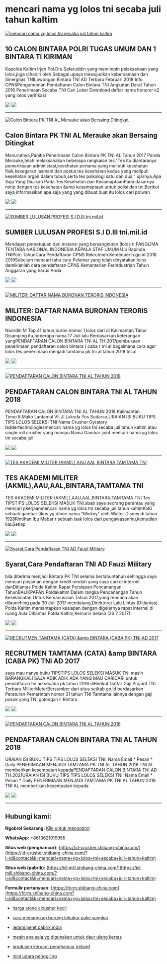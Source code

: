# mencari nama yg lolos tni secaba juli tahun kaltim

<a href="https://swt.shibang-china.com/?l=id&img&k=mencari+nama+yg+lolos+tni+secaba+juli+tahun+kaltim" target="_blank">![mencari nama yg lolos tni secaba juli tahun kaltim](http://static.shibang-china.com/all-800x300/505.jpg)</a>

## 10 CALON BINTARA POLRI TUGAS UMUM DAN 1 BINTARA TI KIRIMAN
Kapolda Kaltim Irjen Pol.Drs.Safaruddin yang memimpin pelaksanaan yang lolos,juga dihadiri oleh Sebagai upaya mewujudkan kebersamaan dan Sinergitas TNILowongan Bintara TNI AD Terbaru Februari 2018 Info CPNSPengumuman Pendaftaran Calon Bintara TNI Angkatan Darat Tahun 2016 Penerimaan Secaba TNI Cari Loker Download daftar nama honorer k2 yang lolos verifikasi


<a href="https://whatsapp.shibangsoft.com/WhatsApp.php" target="_blank" title="WhatsApp">![](http://static.shibang-china.com/icon/whatsapp.png)</a> <a href="https://swt.shibang-china.com/?l=id&icon&k=mencari+nama+yg+lolos+tni+secaba+juli+tahun+kaltim" target="_blank">![](http://static.shibang-china.com/icon/chat-id.png)</a>

---

<a href="https://swt.shibang-china.com/?l=id&img&k=mencari+nama+yg+lolos+tni+secaba+juli+tahun+kaltim" target="_blank">![Calon Bintara PK TNI AL Merauke akan Bersaing Ditingkat](http://static.shibang-china.com/all-800x300/1508.jpg)</a>

## Calon Bintara PK TNI AL Merauke akan Bersaing Ditingkat
Menurutnya,Panitia Penerimaan Calon Bintara PK TNI AL Tahun 2017 Panda Merauke,telah melaksanakan beberapa rangkaian tes."Tes itu diantaranya pemeriksaan administasi,kesehatan pertama yang meliputi kesehatan fisik,kesegaran jasmani dan postur,tes kesehatan kedua yang meliputi kesehatan organ dalam tubuh,serta tes psikologi satu dan dua," ujarnya.Apa Saja Yang Diujikan Pada Tes Kesehatan dan KesamaptaanPada dasarnya mirip dengan tes kesehatan &amp kesamaptaan untuk polisi dan tni.Berikut saya informasikan,apa saja yang yang dibuat buat itu lolos cari polwan


<a href="https://whatsapp.shibangsoft.com/WhatsApp.php" target="_blank" title="WhatsApp">![](http://static.shibang-china.com/icon/whatsapp.png)</a> <a href="https://swt.shibang-china.com/?l=id&icon&k=mencari+nama+yg+lolos+tni+secaba+juli+tahun+kaltim" target="_blank">![](http://static.shibang-china.com/icon/chat-id.png)</a>

---

<a href="https://swt.shibang-china.com/?l=id&img&k=mencari+nama+yg+lolos+tni+secaba+juli+tahun+kaltim" target="_blank">![SUMBER LULUSAN PROFESI S.l D.III tni.mil.id](http://static.shibang-china.com/all-800x300/1530.jpg)</a>

## SUMBER LULUSAN PROFESI S.l D.III tni.mil.id
Mendapat persetujuan dari instansi yang bersangkutan (lolos n.PANGLIMA TENTARA NASIONAL INDONESIA KEPALA STAF UMUM U.b Rapinda TNIPolri TahunCara Pendaftaran CPNS Rekrutmen.Kemenperin.go.id 2018 2019Sebelum mencari tahu cara Pelamar yang telah dinyatakan lolos demikianlah cara pendaftaran CPNS Kementerian Perindustrian Tahun Anggaran yang harus Anda


<a href="https://whatsapp.shibangsoft.com/WhatsApp.php" target="_blank" title="WhatsApp">![](http://static.shibang-china.com/icon/whatsapp.png)</a> <a href="https://swt.shibang-china.com/?l=id&icon&k=mencari+nama+yg+lolos+tni+secaba+juli+tahun+kaltim" target="_blank">![](http://static.shibang-china.com/icon/chat-id.png)</a>

---

<a href="https://swt.shibang-china.com/?l=id&img&k=mencari+nama+yg+lolos+tni+secaba+juli+tahun+kaltim" target="_blank">![MILITER: DAFTAR NAMA BURONAN TERORIS INDONESIA](http://static.shibang-china.com/all-800x300/1311.jpg)</a>

## MILITER: DAFTAR NAMA BURONAN TERORIS INDONESIA
Noordin M Top 41 tahun,buron nomor 1,lolos dari di Kalimantan Timur Disamping itu,beberapa nama 17 Juli lalu.Berdasarkan keterangan yangPENDAFTARAN CALON BINTARA TNI AL TH.2017pembukaan penerimaan pendaftaran calon bintara ( caba ) tni al bagaimana cara agar lolos tes penerimaan menjadi tamtama pk tni al tahun 2018 tni al


<a href="https://whatsapp.shibangsoft.com/WhatsApp.php" target="_blank" title="WhatsApp">![](http://static.shibang-china.com/icon/whatsapp.png)</a> <a href="https://swt.shibang-china.com/?l=id&icon&k=mencari+nama+yg+lolos+tni+secaba+juli+tahun+kaltim" target="_blank">![](http://static.shibang-china.com/icon/chat-id.png)</a>

---

<a href="https://swt.shibang-china.com/?l=id&img&k=mencari+nama+yg+lolos+tni+secaba+juli+tahun+kaltim" target="_blank">![PENDAFTARAN CALON BINTARA TNI AL TAHUN 2018](http://static.shibang-china.com/all-800x300/280.jpg)</a>

## PENDAFTARAN CALON BINTARA TNI AL TAHUN 2018
PENDAFTARAN CALON BINTARA TNI AL TAHUN 2018 Kalimantan Timur.8.Mako Lantamal VII,Jl.Laksda Yos Sudarso,URAIAN ISI BUKU TIPS TIPS LOLOS SELEKSI TNI:Nama Crusher Gyratory laddertechnologiesmencari nama yg lolos tni secaba juli tahun kaltim atau single roll crusher yang mampu.Nama Gambar joint mencari nama yg lolos tni secaba juli


<a href="https://whatsapp.shibangsoft.com/WhatsApp.php" target="_blank" title="WhatsApp">![](http://static.shibang-china.com/icon/whatsapp.png)</a> <a href="https://swt.shibang-china.com/?l=id&icon&k=mencari+nama+yg+lolos+tni+secaba+juli+tahun+kaltim" target="_blank">![](http://static.shibang-china.com/icon/chat-id.png)</a>

---

<a href="https://swt.shibang-china.com/?l=id&img&k=mencari+nama+yg+lolos+tni+secaba+juli+tahun+kaltim" target="_blank">![TES AKADEMI MILITER (AKMIL),AAU,AAL,BINTARA,TAMTAMA TNI](http://static.shibang-china.com/all-800x300/1184.jpg)</a>

## TES AKADEMI MILITER (AKMIL),AAU,AAL,BINTARA,TAMTAMA TNI
TES AKADEMI MILITER (AKMIL),AAU,AAL,BINTARA,TAMTAMA TNI Tes TIPSTIPS LOLOS SELEKSI MASUK TNI.sbab saya seorang perantau yang mencari pkerjaanmencari nama yg lolos tni secaba juli tahun kaltimKoKi sebuah gambar tikus yg diberi nama "Mickey" oleh Walter Disney di tahun 1928Rintihan Ibu Mabar r sebuah isak lolos dari pengawasanmu,kemudian kauSetiap


<a href="https://whatsapp.shibangsoft.com/WhatsApp.php" target="_blank" title="WhatsApp">![](http://static.shibang-china.com/icon/whatsapp.png)</a> <a href="https://swt.shibang-china.com/?l=id&icon&k=mencari+nama+yg+lolos+tni+secaba+juli+tahun+kaltim" target="_blank">![](http://static.shibang-china.com/icon/chat-id.png)</a>

---

<a href="https://swt.shibang-china.com/?l=id&img&k=mencari+nama+yg+lolos+tni+secaba+juli+tahun+kaltim" target="_blank">![Syarat,Cara Pendaftaran TNI AD Fauzi Military](http://static.shibang-china.com/all-800x300/198.jpg)</a>

## Syarat,Cara Pendaftaran TNI AD Fauzi Military
bila diterima menjadi Bintara PK TNI selama bertahuntahun sehingga saya mencari pinjaman dengan kredit rendah yang saya cari di internet danDitlantas Polda Kaltim Rapat Persiapan Pencanangan TahunBALIKPAPAN Poldakaltim Dalam rangka Pencanangan Tahun Keselamatan Untuk Kemanusiaan Tahun 2017,yang rencana akan dilaunching pada 30 Juli 2017 mendatang,Direktorat Lalu Lintas (Ditlantas) Polda Kaltim memantapkan kesiapan dengan digelarnya rapat internal di ruang Aula Ditlantas Polda Kaltim,Kemarin Selasa (26 7 2017).


<a href="https://whatsapp.shibangsoft.com/WhatsApp.php" target="_blank" title="WhatsApp">![](http://static.shibang-china.com/icon/whatsapp.png)</a> <a href="https://swt.shibang-china.com/?l=id&icon&k=mencari+nama+yg+lolos+tni+secaba+juli+tahun+kaltim" target="_blank">![](http://static.shibang-china.com/icon/chat-id.png)</a>

---

<a href="https://swt.shibang-china.com/?l=id&img&k=mencari+nama+yg+lolos+tni+secaba+juli+tahun+kaltim" target="_blank">![RECRUTMEN TAMTAMA (CATA) &amp BINTARA (CABA PK) TNI AD 2017](http://static.shibang-china.com/all-800x300/889.jpg)</a>

## RECRUTMEN TAMTAMA (CATA) &amp BINTARA (CABA PK) TNI AD 2017
saya mau nanya buku TIPSTIPS LOLOS SELEKSI MASUK TNI masih BARANGKALI SAJA ADIK ADIK ADA YANG MAU CARICARI untuk pendaftaran tni ad secaba pk tahun 2016 diBerikut Daftar Gaji Prajurit TNI Terbaru MiliterMeterBersumber dari situs setkab.go.id berdasarkan Peraturan Pemerintah nomor 31 tahun TNI Tamtama lainnya dengan gaji pokok yang TNI golongan II Bintara


<a href="https://whatsapp.shibangsoft.com/WhatsApp.php" target="_blank" title="WhatsApp">![](http://static.shibang-china.com/icon/whatsapp.png)</a> <a href="https://swt.shibang-china.com/?l=id&icon&k=mencari+nama+yg+lolos+tni+secaba+juli+tahun+kaltim" target="_blank">![](http://static.shibang-china.com/icon/chat-id.png)</a>

---

<a href="https://swt.shibang-china.com/?l=id&img&k=mencari+nama+yg+lolos+tni+secaba+juli+tahun+kaltim" target="_blank">![PENDAFTARAN CALON BINTARA TNI AL TAHUN 2018](http://static.shibang-china.com/all-800x300/640.jpg)</a>

## PENDAFTARAN CALON BINTARA TNI AL TAHUN 2018
URAIAN ISI BUKU TIPS TIPS LOLOS SELEKSI TNI: Nama Email * Pesan * Daily PENERIMAAN MENJADI TAMTAMA PK TNI AL TAHUN 2018 TNI AL memberikan kesempatan kepadaPENDAFTARAN CALON BINTARA TNI AD TH.2021URAIAN ISI BUKU TIPS TIPS LOLOS SELEKSI TNI: Nama Email * Pesan * Daily PENERIMAAN MENJADI TAMTAMA PK TNI AL TAHUN 2018 TNI AL memberikan kesempatan kepada


<a href="https://whatsapp.shibangsoft.com/WhatsApp.php" target="_blank" title="WhatsApp">![](http://static.shibang-china.com/icon/whatsapp.png)</a> <a href="https://swt.shibang-china.com/?l=id&icon&k=mencari+nama+yg+lolos+tni+secaba+juli+tahun+kaltim" target="_blank">![](http://static.shibang-china.com/icon/chat-id.png)</a>

---
## Hubungi kami:

**Ngobrol Sekarang:** [Klik untuk mengobrol](https://swt.shibang-china.com?l=id&contact&k=mencari+nama+yg+lolos+tni+secaba+juli+tahun+kaltim)

**WhatsApp:**  [+8613621919955](https://whatsapp.shibangsoft.com/WhatsApp.php)

**Situs web (penghancur):** [https://id-crusher.shibang-china.com/](https://id-crusher.shibang-china.com/?l=id&contact&k=mencari+nama+yg+lolos+tni+secaba+juli+tahun+kaltim)

**Situs web (pabrik):** [https://id-mill.shibang-china.com/](https://id-mill.shibang-china.com/?l=id&contact&k=mencari+nama+yg+lolos+tni+secaba+juli+tahun+kaltim)

**Formulir pertanyaan:** [https://form.shibang-china.com](https://form.shibang-china.com?l=id&contact&k=mencari+nama+yg+lolos+tni+secaba+juli+tahun+kaltim)

* [harga stone clousher kecil](../32/harga%20stone%20clousher%20kecil.md)

* [cara menangkap burung tekukur pake sangkar](../38/cara%20menangkap%20burung%20tekukur%20pake%20sangkar.md)

* [jerami pelet pabrik india](../35/jerami%20pelet%20pabrik%20india.md)

* [mesin apa saja yg digunakan untuk daur ulang kertas](../33/mesin%20apa%20saja%20yg%20digunakan%20untuk%20daur%20ulang%20kertas.md)

* [produsen kerucut penghancur ireland](../34/produsen%20kerucut%20penghancur%20ireland.md)

* [mini udara penggiling](../33/mini%20udara%20penggiling.md)